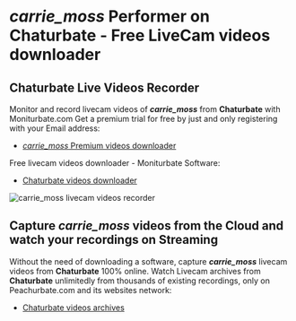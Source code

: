 # _carrie_moss_ Performer on Chaturbate - Free LiveCam videos downloader

## Chaturbate Live Videos Recorder

Monitor and record livecam videos of **_carrie_moss_** from **Chaturbate** with Moniturbate.com
Get a premium trial for free by just and only registering with your Email address:
* [_carrie_moss_ Premium videos downloader](https://moniturbate.com/request-demo-licence-key.html)

Free livecam videos downloader - Moniturbate Software:
* [Chaturbate videos downloader](https://moniturbate.com/moniturbate-download-software.html)

![_carrie_moss_ livecam videos recorder](https://peachurnet.com/templates/moniturbate-software.png)


## Capture _carrie_moss_ videos from the Cloud and watch your recordings on Streaming

Without the need of downloading a software, capture **_carrie_moss_** livecam videos from **Chaturbate** 100% online.
Watch Livecam archives from **Chaturbate** unlimitedly from thousands of existing recordings, only on Peachurbate.com and its websites network:
* [Chaturbate videos archives](https://peachurnet.com/)